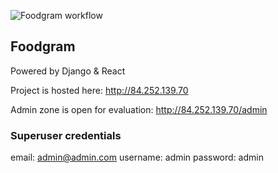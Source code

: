 ![Foodgram workflow](https://github.com/ansuleymanova/foodgram-project-reart/actions/workflows/yamdb_workflow.yaml/badge.svg)

## Foodgram

Powered by Django & React

Project is hosted here: http://84.252.139.70

Admin zone is open for evaluation: http://84.252.139.70/admin

### Superuser credentials

email: admin@admin.com
username: admin
password: admin
